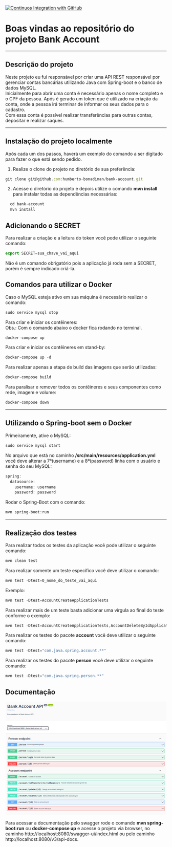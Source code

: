 [![Continuos Integration with GitHub](https://github.com/Humberto-Bonadiman/bank-account/actions/workflows/docker-publish.yml/badge.svg)](https://github.com/Humberto-Bonadiman/bank-account/actions/workflows/docker-publish.yml)

# Boas vindas ao repositório do projeto Bank Account

---

## Descrição do projeto

Neste projeto eu fui responsável por criar uma API REST responsável por gerenciar contas bancárias utilizando Java com Spring-boot e o banco de dados MySQL.
</br>
Inicialmente para abrir uma conta é necessário apenas o nome completo e o CPF da pessoa. Após é gerado um token que é utilizado na criação da conta, onde a pessoa irá terminar de informar os seus dados para o cadastro.
</br>
Com essa conta é possível realizar transferências para outras contas, depositar e realizar saques.

---

## Instalação do projeto localmente

Após cada um dos passos, haverá um exemplo do comando a ser digitado para fazer o que está sendo pedido.

1. Realize o clone do projeto no diretório de sua preferência:
```javascript
git clone git@github.com:humberto-bonadiman/bank-account.git
```

2. Acesse o diretório do projeto e depois utilize o comando **mvn install** para instalar todas as dependências necessárias:
```javascript
  cd bank-account
  mvn install
```

## Adicionando o SECRET

Para realizar a criação e a leitura do token você pode utilizar o seguinte comando:
```javascript
export SECRET=sua_chave_vai_aqui
```
Não é um comando obrigatório pois a aplicação já roda sem a SECRET, porém é sempre indicado criá-la.

## Comandos para utilizar o Docker

Caso o MySQL esteja ativo em sua máquina é necessário realizar o comando:
```javascript
sudo service mysql stop
```

Para criar e iniciar os contêineres:
</br>
Obs.: Com o comando abaixo o docker fica rodando no terminal.
```javascript
docker-compose up
```

Para criar e iniciar os contêineres em stand-by:
```javascript
docker-compose up -d
```

Para realizar apenas a etapa de build das imagens que serão utilizadas:
```javascript
docker-compose build
```

Para paralisar e remover todos os contêineres e seus componentes como rede, imagem e volume:
```javascript
docker-compose down
```
---

## Utilizando o Spring-boot sem o Docker

Primeiramente, ative o MySQL:
```javascript
sudo service mysql start
```
No arquivo que está no caminho **/src/main/resources/application.yml** você deve alterar a 7ª(username) e a 8ª(password) linha com o usuário e senha do seu MySQL:
```javascript
spring:
  datasource:
    username: username
    password: password
```

Rodar o Spring-Boot com o comando:
```javascript
mvn spring-boot:run
```

---

## Realização dos testes

Para realizar todos os testes da aplicação você pode utilizar o seguinte comando:
```javascript
mvn clean test
```

Para realizar somente um teste específico você deve utilizar o comando:
```javascript
mvn test -Dtest=O_nome_do_teste_vai_aqui
```

Exemplo:
```javascript
mvn test -Dtest=AccountCreateApplicationTests
```

Para realizar mais de um teste basta adicionar uma vírgula ao final do teste conforme o exemplo:
```javascript
mvn test -Dtest=AccountCreateApplicationTests,AccountDeleteByIdApplicationTests
```

Para realizar os testes do pacote **account** você deve utilizar o seguinte comando:
```javascript
mvn test -Dtest="com.java.spring.account.**"
```

Para realizar os testes do pacote **person** você deve utilizar o seguinte comando:
```javascript
mvn test -Dtest="com.java.spring.person.**"
```

## Documentação

![Documentação Swagger](swagger_bank_account.png)

Para acessar a documentação pelo swagger rode o comando **mvn spring-boot:run** ou **docker-compose up** e acesse o projeto via browser, no caminho http://localhost:8080/swagger-ui/index.html ou pelo caminho http://localhost:8080/v3/api-docs.
